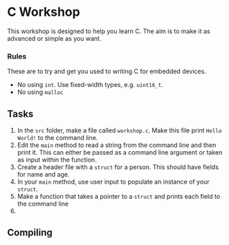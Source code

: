 # C Workshop

This workshop is designed to help you learn C. The aim is to make it as advanced or simple as you want.

### Rules

These are to try and get you used to writing C for embedded devices. 

- No using `int`. Use fixed-width types, e.g. `uint16_t`.
- No using `malloc`

## Tasks

1. In the `src` folder, make a file called `workshop.c`. Make this file print `Hello World!` to the command line.
2. Edit the `main` method to read a string from the command line and then print it. This can either be passed as a command line argument or taken as input within the function.
3. Create a header file with a `struct` for a person. This should have fields for name and age.
4. In your `main` method, use user input to populate an instance of your `struct`.
5. Make a function that takes a pointer to a `struct` and prints each field to the command line
6. 

## Compiling

